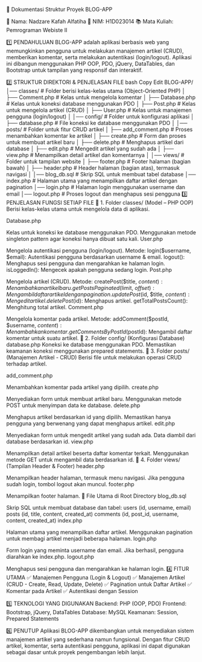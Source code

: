 📜 Dokumentasi Struktur Proyek BLOG-APP

👤 Nama: Nadzare Kafah Alfatiha
📆 NIM: H1D023014
📚 Mata Kuliah: Pemrograman Webiste II

1️⃣ PENDAHULUAN
BLOG-APP adalah aplikasi berbasis web yang memungkinkan pengguna untuk melakukan manajemen artikel (CRUD), memberikan komentar, serta melakukan autentikasi (login/logout). Aplikasi ini dibangun menggunakan PHP OOP, PDO, jQuery, DataTables, dan Bootstrap untuk tampilan yang responsif dan interaktif.

2️⃣ STRUKTUR DIREKTORI & PENJELASAN FILE
bash
Copy
Edit
BLOG-APP/
│── classes/        # Folder berisi kelas-kelas utama (Object-Oriented PHP)
│   ├── Comment.php    # Kelas untuk mengelola komentar
│   ├── Database.php   # Kelas untuk koneksi database menggunakan PDO
│   ├── Post.php       # Kelas untuk mengelola artikel (CRUD)
│   ├── User.php       # Kelas untuk manajemen pengguna (login/logout)
│
│── config/         # Folder untuk konfigurasi aplikasi
│   ├── database.php   # File koneksi ke database menggunakan PDO
│
│── posts/          # Folder untuk fitur CRUD artikel
│   ├── add_comment.php # Proses menambahkan komentar ke artikel
│   ├── create.php      # Form dan proses untuk membuat artikel baru
│   ├── delete.php      # Menghapus artikel dari database
│   ├── edit.php        # Mengedit artikel yang sudah ada
│   ├── view.php        # Menampilkan detail artikel dan komentarnya
│
│── views/          # Folder untuk tampilan website
│   ├── footer.php  # Footer halaman (bagian bawah)
│   ├── header.php  # Header halaman (bagian atas), termasuk navigasi
│
│── blog_db.sql     # Skrip SQL untuk membuat tabel database
│── index.php       # Halaman utama yang menampilkan daftar artikel dengan pagination
│── login.php       # Halaman login menggunakan username dan email
│── logout.php      # Proses logout dan menghapus sesi pengguna
3️⃣ PENJELASAN FUNGSI SETIAP FILE
📂 1. Folder classes/ (Model – PHP OOP)
Berisi kelas-kelas utama untuk mengelola data di aplikasi.

Database.php

Kelas untuk koneksi ke database menggunakan PDO.
Menggunakan metode singleton pattern agar koneksi hanya dibuat satu kali.
User.php

Mengelola autentikasi pengguna (login/logout).
Metode:
login($username, $email): Autentikasi pengguna berdasarkan username & email.
logout(): Menghapus sesi pengguna dan mengarahkan ke halaman login.
isLoggedIn(): Mengecek apakah pengguna sedang login.
Post.php

Mengelola artikel (CRUD).
Metode:
createPost($title, $content): Menambahkan artikel baru.
getPostsPaginated($limit, $offset): Mengambil daftar artikel dengan pagination.
updatePost($id, $title, $content): Mengedit artikel.
deletePost($id): Menghapus artikel.
getTotalPostsCount(): Menghitung total artikel.
Comment.php

Mengelola komentar pada artikel.
Metode:
addComment($postId, $username, $content): Menambahkan komentar.
getCommentsByPostId($postId): Mengambil daftar komentar untuk suatu artikel.
📂 2. Folder config/ (Konfigurasi Database)
database.php
Koneksi ke database menggunakan PDO.
Memastikan keamanan koneksi menggunakan prepared statements.
📂 3. Folder posts/ (Manajemen Artikel - CRUD)
Berisi file untuk melakukan operasi CRUD terhadap artikel.

add_comment.php

Menambahkan komentar pada artikel yang dipilih.
create.php

Menyediakan form untuk membuat artikel baru.
Menggunakan metode POST untuk menyimpan data ke database.
delete.php

Menghapus artikel berdasarkan id yang dipilih.
Memastikan hanya pengguna yang berwenang yang dapat menghapus artikel.
edit.php

Menyediakan form untuk mengedit artikel yang sudah ada.
Data diambil dari database berdasarkan id.
view.php

Menampilkan detail artikel beserta daftar komentar terkait.
Menggunakan metode GET untuk mengambil data berdasarkan id.
📂 4. Folder views/ (Tampilan Header & Footer)
header.php

Menampilkan header halaman, termasuk menu navigasi.
Jika pengguna sudah login, tombol logout akan muncul.
footer.php

Menampilkan footer halaman.
📌 File Utama di Root Directory
blog_db.sql

Skrip SQL untuk membuat database dan tabel:
users (id, username, email)
posts (id, title, content, created_at)
comments (id, post_id, username, content, created_at)
index.php

Halaman utama yang menampilkan daftar artikel.
Menggunakan pagination untuk membagi artikel menjadi beberapa halaman.
login.php

Form login yang meminta username dan email.
Jika berhasil, pengguna diarahkan ke index.php.
logout.php

Menghapus sesi pengguna dan mengarahkan ke halaman login.
4️⃣ FITUR UTAMA
✅ Manajemen Pengguna (Login & Logout)
✅ Manajemen Artikel (CRUD - Create, Read, Update, Delete)
✅ Pagination untuk Daftar Artikel
✅ Komentar pada Artikel
✅ Autentikasi dengan Session

5️⃣ TEKNOLOGI YANG DIGUNAKAN
Backend: PHP (OOP, PDO)
Frontend: Bootstrap, jQuery, DataTables
Database: MySQL
Keamanan: Session, Prepared Statements

6️⃣ PENUTUP
Aplikasi BLOG-APP dikembangkan untuk menyediakan sistem manajemen artikel yang sederhana namun fungsional. Dengan fitur CRUD artikel, komentar, serta autentikasi pengguna, aplikasi ini dapat digunakan sebagai dasar untuk proyek pengembangan lebih lanjut.